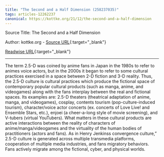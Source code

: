 ```yaml
---
title: "The Second and a Half Dimension (258237035)"
tags: articles-12262237
canonical: https://kottke.org/21/12/the-second-and-a-half-dimension
---
```


Source Title: The Second and a Half Dimension

Author: kottke.org - [Source URL](https://kottke.org/21/12/the-second-and-a-half-dimension){:target="_blank"}

[Readwise URL](https://readwise.io/open/258237035){:target="_blank"}

---

The term 2.5-D was coined by anime fans in Japan in the 1980s to refer to animes voice actors, but in the 2000s it began to refer to some cultural practices exercised in a space between 2-D fiction and 3-D reality. Thus, the 2.5-D culture is cultural practices which produce the fictional space of contemporary popular cultural products (such as manga, anime, and videogames) along with the fans interplay between the real and fictional spaces. Its examples are: 2.5-D theaters (theatrical adaptation of anime, manga, and videogames), cosplay, contents tourism (pop-culture-induced tourism), character/voice actor concerts (ex. concerts of Love Live! and Ensemble Stars, etc.), enjoei (a cheer-a-long style of movie screening), and V-tubers (virtual YouTubers). What matters in these cultural products are active interactions between the reality of characters of anime/manga/videogames and the virtuality of the human bodies of practitioners (actors and fans). As in Henry Jenkinss convergence culture,” 2.5-D culture is generated across multiple transmedia platforms, cooperation of multiple media industries, and fans migratory behaviors. Fans actively migrate among the fictional, cyber, and physical worlds.
